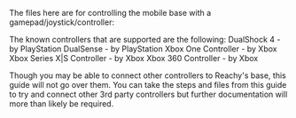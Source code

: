The files here are for controlling the mobile base with a gamepad/joystick/controller:

The known controllers that are supported are the following:
	DualShock 4 - by PlayStation
	DualSense - by PlayStation
	Xbox One Controller - by Xbox
	Xbox Series X|S Controller - by Xbox
	Xbox 360 Controller - by Xbox

Though you may be able to connect other controllers to Reachy's base, this guide will not go over them.
You can take the steps and files from this guide to try and connect other 3rd party controllers but
further documentation will more than likely be required.
